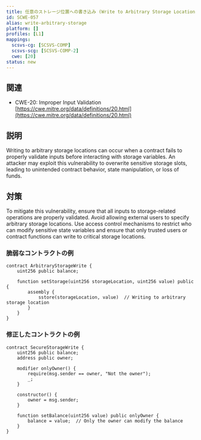 ```yaml
---
title: 任意のストレージ位置への書き込み (Write to Arbitrary Storage Location)
id: SCWE-057
alias: write-arbitrary-storage
platform: []
profiles: [L1]
mappings:
  scsvs-cg: [SCSVS-COMP]
  scsvs-scg: [SCSVS-COMP-2]
  cwe: [20]
status: new
---
```


## 関連
- CWE-20: Improper Input Validation
  [https://cwe.mitre.org/data/definitions/20.html](https://cwe.mitre.org/data/definitions/20.html)


## 説明
Writing to arbitrary storage locations can occur when a contract fails to properly validate inputs before interacting with storage variables. An attacker may exploit this vulnerability to overwrite sensitive storage slots, leading to unintended contract behavior, state manipulation, or loss of funds.

## 対策
To mitigate this vulnerability, ensure that all inputs to storage-related operations are properly validated. Avoid allowing external users to specify arbitrary storage locations. Use access control mechanisms to restrict who can modify sensitive state variables and ensure that only trusted users or contract functions can write to critical storage locations.

### 脆弱なコントラクトの例
```solidity
contract ArbitraryStorageWrite {
    uint256 public balance;

    function setStorage(uint256 storageLocation, uint256 value) public {
        assembly {
            sstore(storageLocation, value)  // Writing to arbitrary storage location
        }
    }
}
```

### 修正したコントラクトの例
```solidity
contract SecureStorageWrite {
    uint256 public balance;
    address public owner;

    modifier onlyOwner() {
        require(msg.sender == owner, "Not the owner");
        _;
    }

    constructor() {
        owner = msg.sender;
    }

    function setBalance(uint256 value) public onlyOwner {
        balance = value;  // Only the owner can modify the balance
    }
}
```
